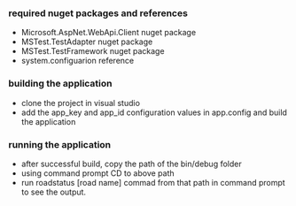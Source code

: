 
### required nuget packages and references
* Microsoft.AspNet.WebApi.Client nuget package
* MSTest.TestAdapter nuget package
* MSTest.TestFramework nuget package
* system.configuarion reference

### building the application
* clone the project in visual studio 
* add the app_key and app_id configuration values in app.config and build the application

### running the application 
* after successful build, copy the path of the bin/debug folder
* using command prompt CD to above path
* run roadstatus [road name] commad from that path in command prompt to see the output.
